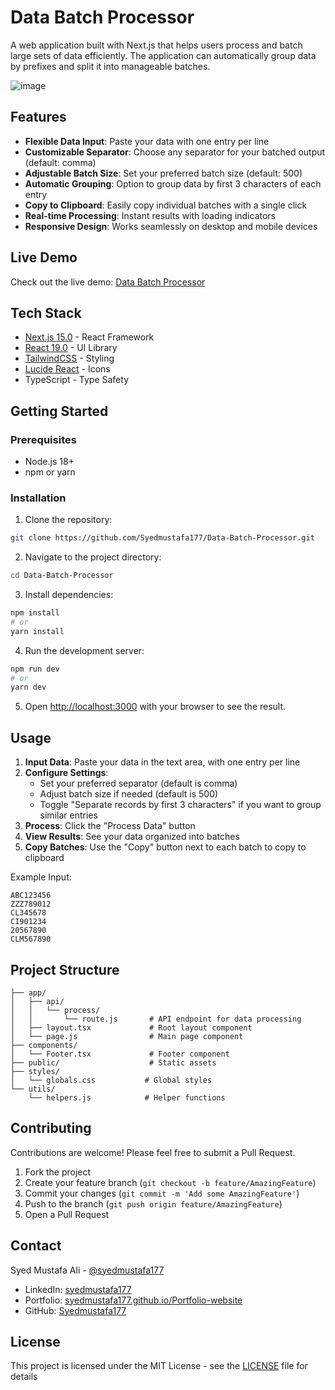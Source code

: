 # Data Batch Processor

A web application built with Next.js that helps users process and batch large sets of data efficiently. The application can automatically group data by prefixes and split it into manageable batches.

![image](https://github.com/user-attachments/assets/80510996-211f-40c1-a90d-c9d6487b745f)


## Features

- **Flexible Data Input**: Paste your data with one entry per line
- **Customizable Separator**: Choose any separator for your batched output (default: comma)
- **Adjustable Batch Size**: Set your preferred batch size (default: 500)
- **Automatic Grouping**: Option to group data by first 3 characters of each entry
- **Copy to Clipboard**: Easily copy individual batches with a single click
- **Real-time Processing**: Instant results with loading indicators
- **Responsive Design**: Works seamlessly on desktop and mobile devices

## Live Demo

Check out the live demo: [Data Batch Processor](https://data-batch-processor.vercel.app/)

## Tech Stack

- [Next.js 15.0](https://nextjs.org/) - React Framework
- [React 19.0](https://reactjs.org/) - UI Library
- [TailwindCSS](https://tailwindcss.com/) - Styling
- [Lucide React](https://lucide.dev/) - Icons
- TypeScript - Type Safety

## Getting Started

### Prerequisites

- Node.js 18+ 
- npm or yarn

### Installation

1. Clone the repository:
```bash
git clone https://github.com/Syedmustafa177/Data-Batch-Processor.git
```

2. Navigate to the project directory:
```bash
cd Data-Batch-Processor
```

3. Install dependencies:
```bash
npm install
# or
yarn install
```

4. Run the development server:
```bash
npm run dev
# or
yarn dev
```

5. Open [http://localhost:3000](http://localhost:3000) with your browser to see the result.

## Usage

1. **Input Data**: Paste your data in the text area, with one entry per line
2. **Configure Settings**:
   - Set your preferred separator (default is comma)
   - Adjust batch size if needed (default is 500)
   - Toggle "Separate records by first 3 characters" if you want to group similar entries
3. **Process**: Click the "Process Data" button
4. **View Results**: See your data organized into batches
5. **Copy Batches**: Use the "Copy" button next to each batch to copy to clipboard

Example Input:
```
ABC123456
ZZZ789012
CL345678
CI901234
20567890
CLM567890
```

## Project Structure

```
├── app/
│   ├── api/
│   │   └── process/
│   │       └── route.js       # API endpoint for data processing
│   ├── layout.tsx             # Root layout component
│   └── page.js                # Main page component
├── components/
│   └── Footer.tsx             # Footer component
├── public/                    # Static assets
├── styles/
│   └── globals.css           # Global styles
└── utils/
    └── helpers.js            # Helper functions
```

## Contributing

Contributions are welcome! Please feel free to submit a Pull Request.

1. Fork the project
2. Create your feature branch (`git checkout -b feature/AmazingFeature`)
3. Commit your changes (`git commit -m 'Add some AmazingFeature'`)
4. Push to the branch (`git push origin feature/AmazingFeature`)
5. Open a Pull Request

## Contact

Syed Mustafa Ali - [@syedmustafa177](https://twitter.com/syedmustafa177)

- LinkedIn: [syedmustafa177](https://www.linkedin.com/in/syedmustafa177/)
- Portfolio: [syedmustafa177.github.io/Portfolio-website](https://syedmustafa177.github.io/Portfolio-website/)
- GitHub: [Syedmustafa177](https://github.com/Syedmustafa177)

## License

This project is licensed under the MIT License - see the [LICENSE](LICENSE) file for details
